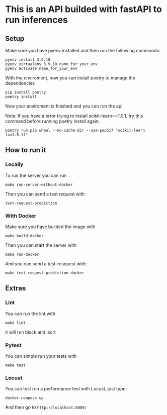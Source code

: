 # This is an API builded with fastAPI to run inferences

## Setup
Make sure you have pyenv installed and then run the following commands:
```
pyenv install 3.9.18
pyenv virtualenv 3.9.18 name_for_your_env
pyenv activate name_for_your_env
```
With the enviroment, now you can install poetry to manage the dependencies
```
pip install poetry
poetry install
```
Now your enviroment is finished and you can run the api

Note:
If you have a error trying to install scikit-learn==1.0.1, try this command before running poetry install again:
```
poetry run pip wheel --no-cache-dir --use-pep517 "scikit-learn (==1.0.1)"
```

## How to run it

### Locally
To run the server you can run
```
make run-server-without-docker
```

Then you can send a test request with
```
test-request-prediction
```

### With Docker
Make sure you have builded the image with
```
make build-docker
```

Then you can start the server with
```
make run-docker
```

And you can send a test-resquest with:
```
make test-request-prediction-docker
```

## Extras
### Lint
You can run the lint with 
```
make lint
```
it will run black and isort
### Pytest
You can simple run your tests with 
```
make test
``` 
### Locust
You can test run a performance test with Locust, just type:
```
docker-compose up
```
And then go to `http://localhost:8089/`
